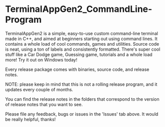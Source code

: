 # TerminalAppGen2_CommandLine-Program
TerminalAppGen2 is a simple, easy-to-use custom command-line terminal made in C++, and aimed at beginners starting out using command lines. It contains a whole load of cool commands, games and utilities. 
Source code is neat, using a ton of labels and consistently formatted. 
There's super cool stuff like a Car Dodge game, Guessing game, tutorials and a whole load more! Try it out on Windows today!

Every release package comes with binaries, source code, and release notes. 

NOTE: please keep in mind that this is not a rolling release program, and it updates every couple of months.

You can find the release notes in the folders that correspond to the version of release notes that you want to see.

Please file any feedback, bugs or issues in the 'Issues' tab above. It would be really helpful, thanks!
